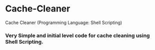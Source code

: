 # Cache-Cleaner
Cache Cleaner (Programming Language: Shell Scripting)

### Very Simple and initial level code for cache cleaning using Shell Scripting. 
